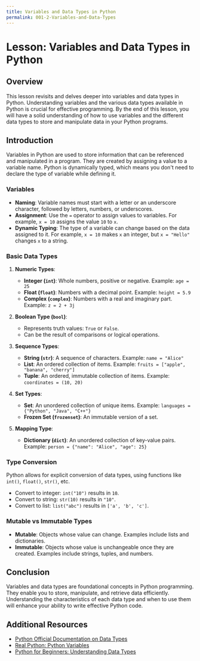```yaml
---
title: Variables and Data Types in Python
permalink: 001-2-Variables-and-Data-Types
---
```


# Lesson: Variables and Data Types in Python

## Overview
This lesson revisits and delves deeper into variables and data types in Python. Understanding variables and the various data types available in Python is crucial for effective programming. By the end of this lesson, you will have a solid understanding of how to use variables and the different data types to store and manipulate data in your Python programs.

## Introduction

Variables in Python are used to store information that can be referenced and manipulated in a program. They are created by assigning a value to a variable name. Python is dynamically typed, which means you don't need to declare the type of variable while defining it.

### Variables

- **Naming**: Variable names must start with a letter or an underscore character, followed by letters, numbers, or underscores.
- **Assignment**: Use the `=` operator to assign values to variables. For example, `x = 10` assigns the value `10` to `x`.
- **Dynamic Typing**: The type of a variable can change based on the data assigned to it. For example, `x = 10` makes `x` an integer, but `x = "Hello"` changes `x` to a string.

### Basic Data Types

1. **Numeric Types**:
   - **Integer (`int`)**: Whole numbers, positive or negative. Example: `age = 25`
   - **Float (`float`)**: Numbers with a decimal point. Example: `height = 5.9`
   - **Complex (`complex`)**: Numbers with a real and imaginary part. Example: `z = 2 + 3j`

2. **Boolean Type (`bool`)**:
   - Represents truth values: `True` or `False`.
   - Can be the result of comparisons or logical operations.

3. **Sequence Types**:
   - **String (`str`)**: A sequence of characters. Example: `name = "Alice"`
   - **List**: An ordered collection of items. Example: `fruits = ["apple", "banana", "cherry"]`
   - **Tuple**: An ordered, immutable collection of items. Example: `coordinates = (10, 20)`

4. **Set Types**:
   - **Set**: An unordered collection of unique items. Example: `languages = {"Python", "Java", "C++"}`
   - **Frozen Set (`frozenset`)**: An immutable version of a set.

5. **Mapping Type**:
   - **Dictionary (`dict`)**: An unordered collection of key-value pairs. Example: `person = {"name": "Alice", "age": 25}`

### Type Conversion

Python allows for explicit conversion of data types, using functions like `int()`, `float()`, `str()`, etc.

- Convert to integer: `int("10")` results in `10`.
- Convert to string: `str(10)` results in `"10"`.
- Convert to list: `list("abc")` results in `['a', 'b', 'c']`.

### Mutable vs Immutable Types

- **Mutable**: Objects whose value can change. Examples include lists and dictionaries.
- **Immutable**: Objects whose value is unchangeable once they are created. Examples include strings, tuples, and numbers.

## Conclusion

Variables and data types are foundational concepts in Python programming. They enable you to store, manipulate, and retrieve data efficiently. Understanding the characteristics of each data type and when to use them will enhance your ability to write effective Python code.

## Additional Resources

- [Python Official Documentation on Data Types](https://docs.python.org/3/library/stdtypes.html)
- [Real Python: Python Variables](https://realpython.com/python-variables/)
- [Python for Beginners: Understanding Data Types](https://www.learnpython.org/en/Variables_and_Types)

